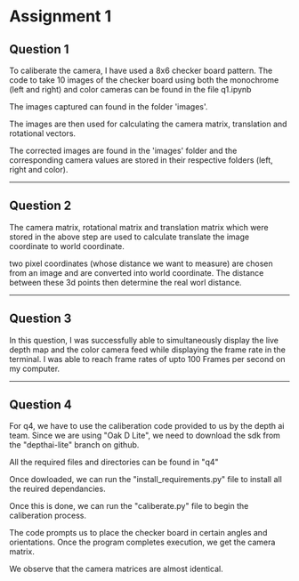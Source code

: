 # Assignment 1

## Question 1 

To caliberate the camera, I have used a 8x6 checker board pattern. The code to take 10 images of the checker board using both the monochrome (left and right) and color cameras can be found in the file q1.ipynb

The images captured can found in the folder 'images'.

The images are then used for calculating the camera matrix, translation and rotational vectors. 

The corrected images are found in the 'images' folder and the corresponding camera values are stored in their respective folders (left, right and color).

<hr />

## Question 2

The camera matrix, rotational matrix and translation matrix which were stored in the above step are used to calculate translate the image coordinate to world coordinate.

two pixel coordinates (whose distance we want to measure) are chosen from an image and are converted into world coordinate. The distance between these 3d points then determine the real worl distance.

<hr />

## Question 3 

In this question, I was successfully able to simultaneously display the live depth map and the color camera feed while displaying the frame rate in the terminal. I was able to reach frame rates of upto 100 Frames per second on my computer.

<hr />

## Question 4 

For q4, we have to use the caliberation code provided to us by the depth ai team. Since we are using "Oak D Lite", we need to download the sdk from the "depthai-lite" branch on github.

All the required files and directories can be found in "q4"

Once dowloaded, we can run the "install_requirements.py" file to install all the reuired dependancies.

Once this is done, we can run the "caliberate.py" file to begin the caliberation process.

The code prompts us to place the checker board in certain angles and orientations. Once the program completes execution, we get the camera matrix. 

We observe that the camera matrices are almost identical.